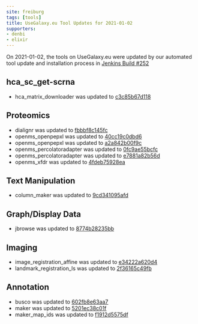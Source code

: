 ```yaml
---
site: freiburg
tags: [tools]
title: UseGalaxy.eu Tool Updates for 2021-01-02
supporters:
- denbi
- elixir
---
```


On 2021-01-02, the tools on UseGalaxy.eu were updated by our automated tool update and installation process in [Jenkins Build #252](https://build.galaxyproject.eu/job/usegalaxy-eu/job/install-tools/#252/)


## hca_sc_get-scrna

- hca_matrix_downloader was updated to [c3c85b67d118](https://toolshed.g2.bx.psu.edu/view/ebi-gxa/hca_matrix_downloader/c3c85b67d118)

## Proteomics

- dialignr was updated to [fbbbf8c145fc](https://toolshed.g2.bx.psu.edu/view/galaxyp/dialignr/fbbbf8c145fc)
- openms_openpepxl was updated to [40cc19c0dbd6](https://toolshed.g2.bx.psu.edu/view/galaxyp/openms_openpepxl/40cc19c0dbd6)
- openms_openpepxl was updated to [a2a842b00f9c](https://toolshed.g2.bx.psu.edu/view/galaxyp/openms_openpepxl/a2a842b00f9c)
- openms_percolatoradapter was updated to [0fc9ae55bcfc](https://toolshed.g2.bx.psu.edu/view/galaxyp/openms_percolatoradapter/0fc9ae55bcfc)
- openms_percolatoradapter was updated to [e7881a82b56d](https://toolshed.g2.bx.psu.edu/view/galaxyp/openms_percolatoradapter/e7881a82b56d)
- openms_xfdr was updated to [4fdeb75928ea](https://toolshed.g2.bx.psu.edu/view/galaxyp/openms_xfdr/4fdeb75928ea)

## Text Manipulation

- column_maker was updated to [9cd341095afd](https://toolshed.g2.bx.psu.edu/view/devteam/column_maker/9cd341095afd)

## Graph/Display Data

- jbrowse was updated to [8774b28235bb](https://toolshed.g2.bx.psu.edu/view/iuc/jbrowse/8774b28235bb)

## Imaging

- image_registration_affine was updated to [e34222a620d4](https://toolshed.g2.bx.psu.edu/view/imgteam/image_registration_affine/e34222a620d4)
- landmark_registration_ls was updated to [2f36165c49fb](https://toolshed.g2.bx.psu.edu/view/imgteam/landmark_registration_ls/2f36165c49fb)

## Annotation

- busco was updated to [602fb8e63aa7](https://toolshed.g2.bx.psu.edu/view/iuc/busco/602fb8e63aa7)
- maker was updated to [5201ec38c01f](https://toolshed.g2.bx.psu.edu/view/iuc/maker/5201ec38c01f)
- maker_map_ids was updated to [f1912d5575df](https://toolshed.g2.bx.psu.edu/view/iuc/maker_map_ids/f1912d5575df)

